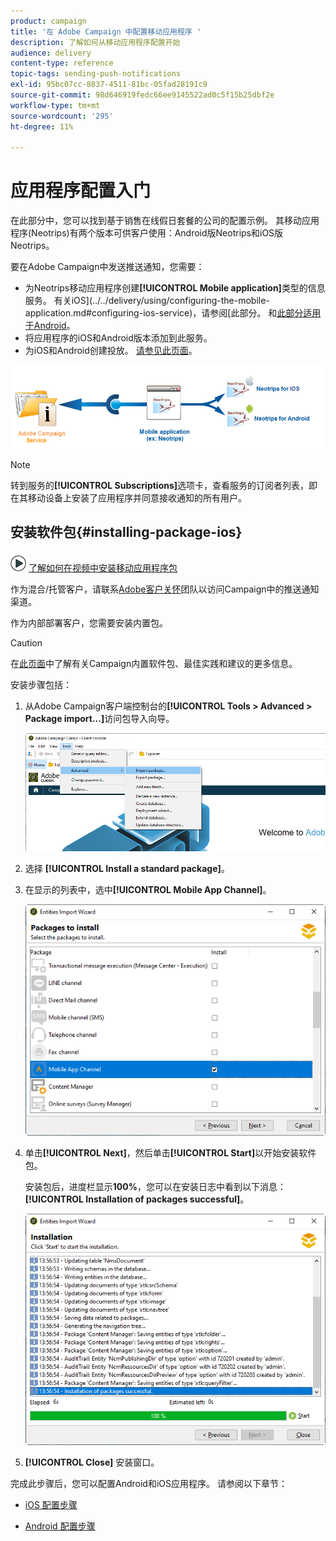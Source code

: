 ```yaml
---
product: campaign
title: '在 Adobe Campaign 中配置移动应用程序 '
description: 了解如何从移动应用程序配置开始
audience: delivery
content-type: reference
topic-tags: sending-push-notifications
exl-id: 95bc07cc-8837-4511-81bc-05fad28191c9
source-git-commit: 98d646919fedc66ee9145522ad0c5f15b25dbf2e
workflow-type: tm+mt
source-wordcount: '295'
ht-degree: 11%

---
```


# 应用程序配置入门

在此部分中，您可以找到基于销售在线假日套餐的公司的配置示例。 其移动应用程序(Neotrips)有两个版本可供客户使用：Android版Neotrips和iOS版Neotrips。

要在Adobe Campaign中发送推送通知，您需要：

* 为Neotrips移动应用程序创建&#x200B;**[!UICONTROL Mobile application]**&#x200B;类型的信息服务。 有关iOS](../../delivery/using/configuring-the-mobile-application.md#configuring-ios-service)，请参阅[此部分。 和[此部分适用于Android](../../delivery/using/configuring-the-mobile-application-android.md#configuring-android-service)。
* 将应用程序的iOS和Android版本添加到此服务。
* 为iOS和Android创建投放。 [请参见此页面](../../delivery/using/creating-notifications.md)。

![](assets/nmac_service_diagram.png)

>[!NOTE]
>
>转到服务的&#x200B;**[!UICONTROL Subscriptions]**&#x200B;选项卡，查看服务的订阅者列表，即在其移动设备上安装了应用程序并同意接收通知的所有用户。

## 安装软件包{#installing-package-ios}

![](assets/do-not-localize/how-to-video.png) [了解如何在视频中安装移动应用程序包](https://experienceleague.adobe.com/docs/campaign-classic-learn/tutorials/sending-messages/push-channel/installing-the-mobile-app-channel.html?lang=en#sending-messages)

作为混合/托管客户，请联系[Adobe客户关怀](https://helpx.adobe.com/cn/enterprise/admin-guide.html/enterprise/using/support-for-experience-cloud.ug.html)团队以访问Campaign中的推送通知渠道。

作为内部部署客户，您需要安装内置包。

>[!CAUTION]
>
>在[此页面](../../installation/using/installing-campaign-standard-packages.md)中了解有关Campaign内置软件包、最佳实践和建议的更多信息。

安装步骤包括：

1. 从Adobe Campaign客户端控制台的&#x200B;**[!UICONTROL Tools > Advanced > Package import...]**&#x200B;访问包导入向导。

   ![](assets/package_ios.png)

1. 选择 **[!UICONTROL Install a standard package]**。

1. 在显示的列表中，选中&#x200B;**[!UICONTROL Mobile App Channel]**。

   ![](assets/package_ios_2.png)

1. 单击&#x200B;**[!UICONTROL Next]**，然后单击&#x200B;**[!UICONTROL Start]**&#x200B;以开始安装软件包。

   安装包后，进度栏显示&#x200B;**100%**，您可以在安装日志中看到以下消息：**[!UICONTROL Installation of packages successful]**。

   ![](assets/package_ios_3.png)

1. **[!UICONTROL Close]** 安装窗口。

完成此步骤后，您可以配置Android和iOS应用程序。
请参阅以下章节：

* [iOS 配置步骤](../../delivery/using/configuring-the-mobile-application.md)

* [Android 配置步骤](../../delivery/using/configuring-the-mobile-application-android.md)
